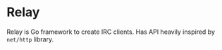 # Relay
Relay is Go framework to create IRC clients. Has API heavily inspired by `net/http` library.
